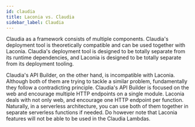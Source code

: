 ```yaml
---
id: claudia
title: Laconia vs. Claudia
sidebar_label: Claudia
---
```


Claudia as a framework consists of multiple components. Claudia's deployment
tool is theoretically compatible and can be used together with Laconia.
Claudia's deployment tool is designed to be totally separate from its runtime
dependencies, and Laconia is designed to be totally separate from its deployment
tooling.

Claudia's API Builder, on the other hand, is incompatible with Laconia. Although
both of them are trying to tackle a similar problem, fundamentally they follow a
contradicting principle. Claudia's API Builder is focused on the web and
encourage multiple HTTP endpoints on a single module. Laconia deals with not
only web, and encourage one HTTP endpoint per function. Naturally, in a
serverless architecture, you can use both of them together in separate
serverless functions if needed. Do however note that Laconia features will not
be able to be used in the Claudia Lambdas.
